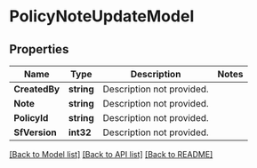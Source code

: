 # PolicyNoteUpdateModel

## Properties

Name | Type | Description | Notes
------------ | ------------- | ------------- | -------------
**CreatedBy** | **string** | Description not provided. | 
**Note** | **string** | Description not provided. | 
**PolicyId** | **string** | Description not provided. | 
**SfVersion** | **int32** | Description not provided. | 

[[Back to Model list]](../README.md#documentation-for-models) [[Back to API list]](../README.md#documentation-for-api-endpoints) [[Back to README]](../README.md)


